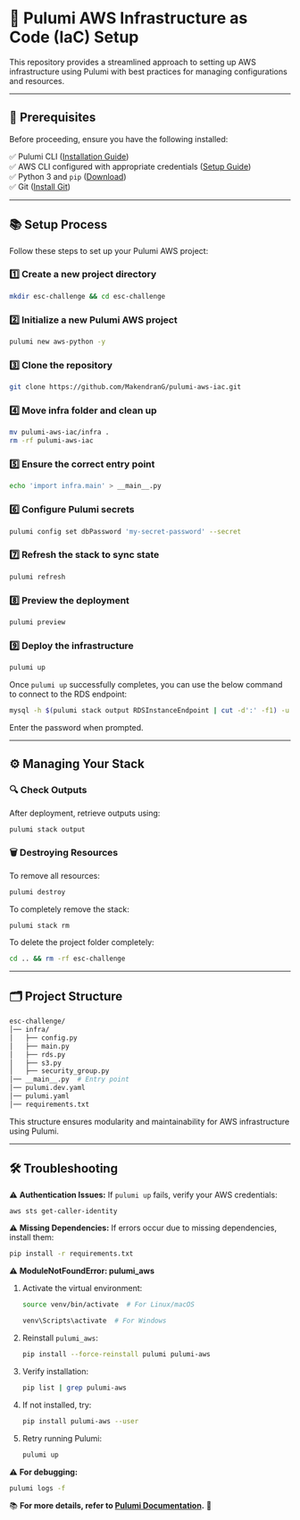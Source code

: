 # 🚀 Pulumi AWS Infrastructure as Code (IaC) Setup

This repository provides a streamlined approach to setting up AWS infrastructure using Pulumi with best practices for managing configurations and resources.

---

## **📌 Prerequisites**

Before proceeding, ensure you have the following installed:

✅ Pulumi CLI ([Installation Guide](https://www.pulumi.com/docs/install/))\
✅ AWS CLI configured with appropriate credentials ([Setup Guide](https://docs.aws.amazon.com/cli/latest/userguide/cli-configure-quickstart.html))\
✅ Python 3 and `pip` ([Download](https://www.python.org/downloads/))\
✅ Git ([Install Git](https://git-scm.com/book/en/v2/Getting-Started-Installing-Git))

---

## **📚 Setup Process**

Follow these steps to set up your Pulumi AWS project:

### **1️⃣ Create a new project directory**

```sh
mkdir esc-challenge && cd esc-challenge
```

### **2️⃣ Initialize a new Pulumi AWS project**

```sh
pulumi new aws-python -y
```

### **3️⃣ Clone the repository**

```sh
git clone https://github.com/MakendranG/pulumi-aws-iac.git
```

### **4️⃣ Move infra folder and clean up**

```sh
mv pulumi-aws-iac/infra .
rm -rf pulumi-aws-iac
```

### **5️⃣ Ensure the correct entry point**

```sh
echo 'import infra.main' > __main__.py
```

### **6️⃣ Configure Pulumi secrets**

```sh
pulumi config set dbPassword 'my-secret-password' --secret
```

### **7️⃣ Refresh the stack to sync state**

```sh
pulumi refresh
```

### **8️⃣ Preview the deployment**

```sh
pulumi preview
```

### **9️⃣ Deploy the infrastructure**

```sh
pulumi up
```

Once `pulumi up` successfully completes, you can use the below command to connect to the RDS endpoint:

```sh
mysql -h $(pulumi stack output RDSInstanceEndpoint | cut -d':' -f1) -u admin -p
```

Enter the password when prompted.

---

## **⚙️ Managing Your Stack**

### **🔍 Check Outputs**

After deployment, retrieve outputs using:

```sh
pulumi stack output
```

### **🗑️ Destroying Resources**

To remove all resources:

```sh
pulumi destroy
```

To completely remove the stack:

```sh
pulumi stack rm
```

To delete the project folder completely:

```sh
cd .. && rm -rf esc-challenge
```

---

## **🗂 Project Structure**

```sh
esc-challenge/
│── infra/
│   ├── config.py
│   ├── main.py
│   ├── rds.py
│   ├── s3.py
│   ├── security_group.py
│── __main__.py  # Entry point
│── pulumi.dev.yaml
│── pulumi.yaml
│── requirements.txt
```

This structure ensures modularity and maintainability for AWS infrastructure using Pulumi.

---

## **🛠️ Troubleshooting**

⚠️ **Authentication Issues:** If `pulumi up` fails, verify your AWS credentials:

```sh
aws sts get-caller-identity
```

⚠️ **Missing Dependencies:** If errors occur due to missing dependencies, install them:

```sh
pip install -r requirements.txt
```

⚠️ **ModuleNotFoundError: pulumi\_aws**

1. Activate the virtual environment:
   ```sh
   source venv/bin/activate  # For Linux/macOS
   ```
   ```sh
   venv\Scripts\activate  # For Windows
   ```
2. Reinstall `pulumi_aws`:
   ```sh
   pip install --force-reinstall pulumi pulumi-aws
   ```
3. Verify installation:
   ```sh
   pip list | grep pulumi-aws
   ```
4. If not installed, try:
   ```sh
   pip install pulumi-aws --user
   ```
5. Retry running Pulumi:
   ```sh
   pulumi up
   ```

⚠️ **For debugging:**

```sh
pulumi logs -f
```

📚 **For more details, refer to **[**Pulumi Documentation**](https://www.pulumi.com/docs/)**.** 🚀


